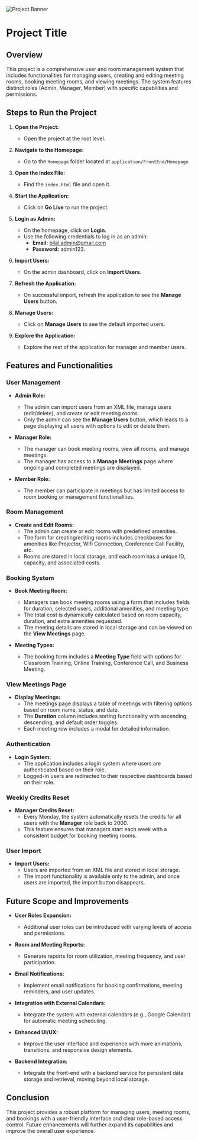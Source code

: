 ![Project Banner](./image.png)

# Project Title

## Overview

This project is a comprehensive user and room management system that includes functionalities for managing users, creating and editing meeting rooms, booking meeting rooms, and viewing meetings. The system features distinct roles (Admin, Manager, Member) with specific capabilities and permissions.

## Steps to Run the Project

1. **Open the Project:**

   - Open the project at the root level.

2. **Navigate to the Homepage:**

   - Go to the `Homepage` folder located at `application/FrontEnd/Homepage`.

3. **Open the Index File:**

   - Find the `index.html` file and open it.

4. **Start the Application:**

   - Click on **Go Live** to run the project.

5. **Login as Admin:**

   - On the homepage, click on **Login**.
   - Use the following credentials to log in as an admin:
     - **Email:** bilal.admin@gmail.com
     - **Password:** admin123.

6. **Import Users:**

   - On the admin dashboard, click on **Import Users**.

7. **Refresh the Application:**

   - On successful import, refresh the application to see the **Manage Users** button.

8. **Manage Users:**

   - Click on **Manage Users** to see the default imported users.

9. **Explore the Application:**
   - Explore the rest of the application for manager and member users.

## Features and Functionalities

### User Management

- **Admin Role:**

  - The admin can import users from an XML file, manage users (edit/delete), and create or edit meeting rooms.
  - Only the admin can see the **Manage Users** button, which leads to a page displaying all users with options to edit or delete them.

- **Manager Role:**

  - The manager can book meeting rooms, view all rooms, and manage meetings.
  - The manager has access to a **Manage Meetings** page where ongoing and completed meetings are displayed.

- **Member Role:**
  - The member can participate in meetings but has limited access to room booking or management functionalities.

### Room Management

- **Create and Edit Rooms:**
  - The admin can create or edit rooms with predefined amenities.
  - The form for creating/editing rooms includes checkboxes for amenities like Projector, Wifi Connection, Conference Call Facility, etc.
  - Rooms are stored in local storage, and each room has a unique ID, capacity, and associated costs.

### Booking System

- **Book Meeting Room:**

  - Managers can book meeting rooms using a form that includes fields for duration, selected users, additional amenities, and meeting type.
  - The total cost is dynamically calculated based on room capacity, duration, and extra amenities requested.
  - The meeting details are stored in local storage and can be viewed on the **View Meetings** page.

- **Meeting Types:**
  - The booking form includes a **Meeting Type** field with options for Classroom Training, Online Training, Conference Call, and Business Meeting.

### View Meetings Page

- **Display Meetings:**
  - The meetings page displays a table of meetings with filtering options based on room name, status, and date.
  - The **Duration** column includes sorting functionality with ascending, descending, and default order toggles.
  - Each meeting row includes a modal for detailed information.

### Authentication

- **Login System:**
  - The application includes a login system where users are authenticated based on their role.
  - Logged-in users are redirected to their respective dashboards based on their role.

### Weekly Credits Reset

- **Manager Credits Reset:**
  - Every Monday, the system automatically resets the credits for all users with the **Manager** role back to 2000.
  - This feature ensures that managers start each week with a consistent budget for booking meeting rooms.

### User Import

- **Import Users:**
  - Users are imported from an XML file and stored in local storage.
  - The import functionality is available only to the admin, and once users are imported, the import button disappears.

## Future Scope and Improvements

- **User Roles Expansion:**

  - Additional user roles can be introduced with varying levels of access and permissions.

- **Room and Meeting Reports:**

  - Generate reports for room utilization, meeting frequency, and user participation.

- **Email Notifications:**

  - Implement email notifications for booking confirmations, meeting reminders, and user updates.

- **Integration with External Calendars:**

  - Integrate the system with external calendars (e.g., Google Calendar) for automatic meeting scheduling.

- **Enhanced UI/UX:**

  - Improve the user interface and experience with more animations, transitions, and responsive design elements.

- **Backend Integration:**
  - Integrate the front-end with a backend service for persistent data storage and retrieval, moving beyond local storage.

## Conclusion

This project provides a robust platform for managing users, meeting rooms, and bookings with a user-friendly interface and clear role-based access control. Future enhancements will further expand its capabilities and improve the overall user experience.
